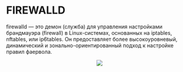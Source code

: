 # FIREWALLD
firewalld — это демон (служба) для управления настройками брандмауэра (firewall) в Linux-системах, основанных на iptables, nftables, или ip6tables. Он предоставляет более высокоуровневый, динамический и зонально-ориентированный подход к настройке правил фаервола.     

<p align="center">
<image src="https://github.com/LLlMEJIb87/LINUX/blob/main/%D0%A1%D0%B5%D1%82%D1%8C/picture/firewalld.PNG">
</p>   
